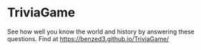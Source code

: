 # TriviaGame

See how well you know the world and history by answering these questions. Find at https://benzed3.github.io/TriviaGame/